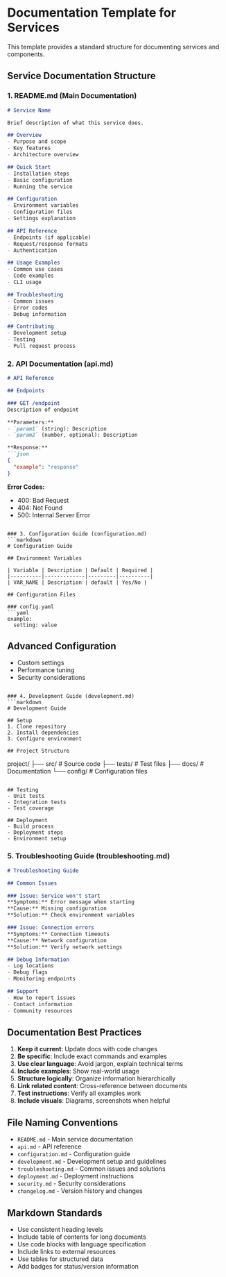 # Documentation Template for Services

This template provides a standard structure for documenting services and components.

## Service Documentation Structure

### 1. README.md (Main Documentation)
```markdown
# Service Name

Brief description of what this service does.

## Overview
- Purpose and scope
- Key features
- Architecture overview

## Quick Start
- Installation steps
- Basic configuration
- Running the service

## Configuration
- Environment variables
- Configuration files
- Settings explanation

## API Reference
- Endpoints (if applicable)
- Request/response formats
- Authentication

## Usage Examples
- Common use cases
- Code examples
- CLI usage

## Troubleshooting
- Common issues
- Error codes
- Debug information

## Contributing
- Development setup
- Testing
- Pull request process
```

### 2. API Documentation (api.md)
```markdown
# API Reference

## Endpoints

### GET /endpoint
Description of endpoint

**Parameters:**
- `param1` (string): Description
- `param2` (number, optional): Description

**Response:**
```json
{
  "example": "response"
}
```

**Error Codes:**
- 400: Bad Request
- 404: Not Found
- 500: Internal Server Error
```

### 3. Configuration Guide (configuration.md)
```markdown
# Configuration Guide

## Environment Variables

| Variable | Description | Default | Required |
|----------|-------------|---------|----------|
| VAR_NAME | Description | default | Yes/No |

## Configuration Files

### config.yaml
```yaml
example:
  setting: value
```

## Advanced Configuration
- Custom settings
- Performance tuning
- Security considerations
```

### 4. Development Guide (development.md)
```markdown
# Development Guide

## Setup
1. Clone repository
2. Install dependencies
3. Configure environment

## Project Structure
```
project/
├── src/           # Source code
├── tests/         # Test files
├── docs/          # Documentation
└── config/        # Configuration files
```

## Testing
- Unit tests
- Integration tests
- Test coverage

## Deployment
- Build process
- Deployment steps
- Environment setup
```

### 5. Troubleshooting Guide (troubleshooting.md)
```markdown
# Troubleshooting Guide

## Common Issues

### Issue: Service won't start
**Symptoms:** Error message when starting
**Cause:** Missing configuration
**Solution:** Check environment variables

### Issue: Connection errors
**Symptoms:** Connection timeouts
**Cause:** Network configuration
**Solution:** Verify network settings

## Debug Information
- Log locations
- Debug flags
- Monitoring endpoints

## Support
- How to report issues
- Contact information
- Community resources
```

## Documentation Best Practices

1. **Keep it current**: Update docs with code changes
2. **Be specific**: Include exact commands and examples
3. **Use clear language**: Avoid jargon, explain technical terms
4. **Include examples**: Show real-world usage
5. **Structure logically**: Organize information hierarchically
6. **Link related content**: Cross-reference between documents
7. **Test instructions**: Verify all examples work
8. **Include visuals**: Diagrams, screenshots when helpful

## File Naming Conventions

- `README.md` - Main service documentation
- `api.md` - API reference
- `configuration.md` - Configuration guide
- `development.md` - Development setup and guidelines
- `troubleshooting.md` - Common issues and solutions
- `deployment.md` - Deployment instructions
- `security.md` - Security considerations
- `changelog.md` - Version history and changes

## Markdown Standards

- Use consistent heading levels
- Include table of contents for long documents
- Use code blocks with language specification
- Include links to external resources
- Use tables for structured data
- Add badges for status/version information 